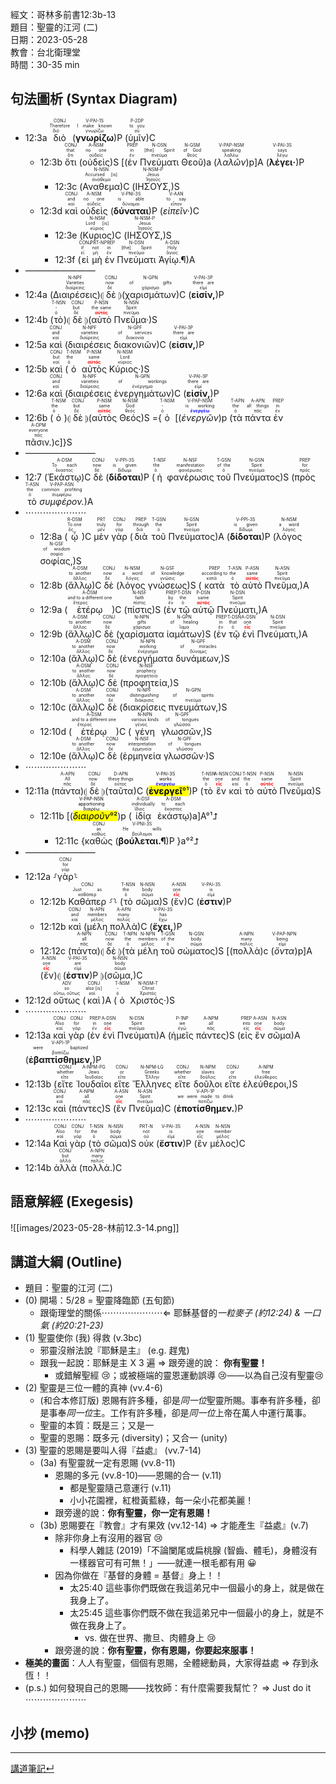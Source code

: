 經文：哥林多前書12:3b-13  
題目：聖靈的江河 (二)  
日期：2023-05-28  
教會：台北衛理堂  
時間：30-35 min  

## 句法圖析 (Syntax Diagram)

- 12:3a <RUBY><ruby><ruby>διὸ<rt>διό</rt></ruby><rt>Therefore</rt></ruby><rt>CONJ</rt></RUBY> (<RUBY><ruby><ruby><strong>γνωρίζω</strong><rt>γνωρίζω</rt></ruby><rt>I make known</rt></ruby><rt>V-PAI-1S</rt></RUBY>)P (<RUBY><ruby><ruby>ὑμῖν<rt>σύ</rt></ruby><rt>to you</rt></ruby><rt>P-2DP</rt></RUBY>)C
	- 12:3b <RUBY><ruby><ruby>ὅτι<rt>ὅτι</rt></ruby><rt>that</rt></ruby><rt>CONJ</rt></RUBY> (<RUBY><ruby><ruby>οὐδεὶς<rt>οὐδείς</rt></ruby><rt>no one</rt></ruby><rt>A-NSM</rt></RUBY>)S [(<RUBY><ruby><ruby>ἐν<rt>ἐν</rt></ruby><rt>in</rt></ruby><rt>PREP</rt></RUBY> <RUBY><ruby><ruby>Πνεύματι<rt>πνεῦμα</rt></ruby><rt>[the] Spirit</rt></ruby><rt>N-DSN</rt></RUBY> <RUBY><ruby><ruby>Θεοῦ<rt>θεός</rt></ruby><rt>of God</rt></ruby><rt>N-GSM</rt></RUBY>)a (<RUBY><ruby><ruby><em>λαλῶν</em><rt>λαλέω</rt></ruby><rt>speaking</rt></ruby><rt>V-PAP-NSM</rt></RUBY>)p]A (<RUBY><ruby><ruby><strong>λέγει·</strong><rt>λέγω</rt></ruby><rt>says</rt></ruby><rt>V-PAI-3S</rt></RUBY>)P 
		- 12:3c (<RUBY><ruby><ruby>Αναθεμα<rt>ἀνάθεμα</rt></ruby><rt>Accursed [is]</rt></ruby><rt>N-NSN</rt></RUBY>)C (<RUBY><ruby><ruby>ΙΗΣΟΥΣ,<rt>Ἰησοῦς</rt></ruby><rt>Jesus</rt></ruby><rt>N-NSM-P</rt></RUBY>)S
	- 12:3d <RUBY><ruby><ruby>καὶ<rt>καί</rt></ruby><rt>and</rt></ruby><rt>CONJ</rt></RUBY> <RUBY><ruby><ruby>οὐδεὶς<rt>οὐδείς</rt></ruby><rt>no one</rt></ruby><rt>A-NSM</rt></RUBY> (<RUBY><ruby><ruby><strong>δύναται</strong><rt>δύναμαι</rt></ruby><rt>is able</rt></ruby><rt>V-PNI-3S</rt></RUBY>)P (<RUBY><ruby><ruby><em>εἰπεῖν·</em><rt>εἶπον</rt></ruby><rt>to say</rt></ruby><rt>V-AAN</rt></RUBY>)C 
		- 12:3e (<RUBY><ruby><ruby>Κυριος<rt>κύριος</rt></ruby><rt>Lord [is]</rt></ruby><rt>N-NSM</rt></RUBY>)C (<RUBY><ruby><ruby>ΙΗΣΟΥΣ,<rt>Ἰησοῦς</rt></ruby><rt>Jesus</rt></ruby><rt>N-NSM-P</rt></RUBY>)S
		- 12:3f (<RUBY><ruby><ruby>εἰ<rt>εἰ</rt></ruby><rt>if</rt></ruby><rt>CONJ</rt></RUBY> <RUBY><ruby><ruby>μὴ<rt>μή</rt></ruby><rt>not</rt></ruby><rt>PRT-N</rt></RUBY> <RUBY><ruby><ruby>ἐν<rt>ἐν</rt></ruby><rt>in</rt></ruby><rt>PREP</rt></RUBY> <RUBY><ruby><ruby>Πνεύματι<rt>πνεῦμα</rt></ruby><rt>[the] Spirit</rt></ruby><rt>N-DSN</rt></RUBY> <RUBY><ruby><ruby>Ἁγίῳ.¶<rt>ἅγιος</rt></ruby><rt>Holy</rt></ruby><rt>A-DSN</rt></RUBY>)A 
- ————————
- 12:4a (<RUBY><ruby><ruby>Διαιρέσεις<rt>διαίρεσις</rt></ruby><rt>Varieties</rt></ruby><rt>N-NPF</rt></RUBY>)⦇ <RUBY><ruby><ruby>δὲ<rt>δέ</rt></ruby><rt>now</rt></ruby><rt>CONJ</rt></RUBY> ⦈(<RUBY><ruby><ruby>χαρισμάτων<rt>χάρισμα</rt></ruby><rt>of gifts</rt></ruby><rt>N-GPN</rt></RUBY>)C (<RUBY><ruby><ruby><strong>εἰσίν,</strong><rt>εἰμί</rt></ruby><rt>there are</rt></ruby><rt>V-PAI-3P</rt></RUBY>)P
- 12:4b (<RUBY><ruby><ruby>τὸ<rt>ὁ</rt></ruby><rt>-</rt></ruby><rt>T-NSN</rt></RUBY>)⦇ <RUBY><ruby><ruby>δὲ<rt>δέ</rt></ruby><rt>but</rt></ruby><rt>CONJ</rt></RUBY> ⦈(<RUBY><ruby><ruby>αὐτὸ<rt><strong><font color='red'>αὐτός</font></strong></rt></ruby><rt>the same</rt></ruby><rt>P-NSN</rt></RUBY> <RUBY><ruby><ruby>Πνεῦμα·<rt>πνεῦμα</rt></ruby><rt>Spirit</rt></ruby><rt>N-NSN</rt></RUBY>)S
- 12:5a <RUBY><ruby><ruby>καὶ<rt>καί</rt></ruby><rt>and</rt></ruby><rt>CONJ</rt></RUBY> (<RUBY><ruby><ruby>διαιρέσεις<rt>διαίρεσις</rt></ruby><rt>varieties</rt></ruby><rt>N-NPF</rt></RUBY> <RUBY><ruby><ruby>διακονιῶν<rt>διακονία</rt></ruby><rt>of services</rt></ruby><rt>N-GPF</rt></RUBY>)C (<RUBY><ruby><ruby><strong>εἰσιν,</strong><rt>εἰμί</rt></ruby><rt>there are</rt></ruby><rt>V-PAI-3P</rt></RUBY>)P
- 12:5b <RUBY><ruby><ruby>καὶ<rt>καί</rt></ruby><rt>but</rt></ruby><rt>CONJ</rt></RUBY> (<RUBY><ruby><ruby>ὁ<rt>ὁ</rt></ruby><rt>the</rt></ruby><rt>T-NSM</rt></RUBY> <RUBY><ruby><ruby>αὐτὸς<rt><strong><font color='red'>αὐτός</font></strong></rt></ruby><rt>same</rt></ruby><rt>P-NSM</rt></RUBY> <RUBY><ruby><ruby>Κύριος·<rt>κύριος</rt></ruby><rt>Lord</rt></ruby><rt>N-NSM</rt></RUBY>)S
- 12:6a <RUBY><ruby><ruby>καὶ<rt>καί</rt></ruby><rt>and</rt></ruby><rt>CONJ</rt></RUBY> (<RUBY><ruby><ruby>διαιρέσεις<rt>διαίρεσις</rt></ruby><rt>varieties</rt></ruby><rt>N-NPF</rt></RUBY> <RUBY><ruby><ruby>ἐνεργημάτων<rt>ἐνέργημα</rt></ruby><rt>of workings</rt></ruby><rt>N-GPN</rt></RUBY>)C (<RUBY><ruby><ruby><strong>εἰσίν,</strong><rt>εἰμί</rt></ruby><rt>there are</rt></ruby><rt>V-PAI-3P</rt></RUBY>)P 
- 12:6b (<RUBY><ruby><ruby>ὁ<rt>ὁ</rt></ruby><rt>the</rt></ruby><rt>T-NSM</rt></RUBY>)⦇ <RUBY><ruby><ruby>δὲ<rt>δέ</rt></ruby><rt>but</rt></ruby><rt>CONJ</rt></RUBY> ⦈(<RUBY><ruby><ruby>αὐτὸς<rt><strong><font color='red'>αὐτός</font></strong></rt></ruby><rt>same</rt></ruby><rt>P-NSM</rt></RUBY> <RUBY><ruby><ruby>Θεός<rt>θεός</rt></ruby><rt>God</rt></ruby><rt>N-NSM</rt></RUBY>)S ={<RUBY><ruby><ruby>ὁ<rt>ὁ</rt></ruby><rt>-</rt></ruby><rt>T-NSM</rt></RUBY> [(<RUBY><ruby><ruby><em>ἐνεργῶν</em><rt><strong><font color='blue'>ἐνεργέω</font></strong></rt></ruby><rt>is working</rt></ruby><rt>V-PAP-NSM</rt></RUBY>)p (<RUBY><ruby><ruby>τὰ<rt>ὁ</rt></ruby><rt>the</rt></ruby><rt>T-APN</rt></RUBY> <RUBY><ruby><ruby>πάντα<rt>πᾶς</rt></ruby><rt>all things</rt></ruby><rt>A-APN</rt></RUBY> <RUBY><ruby><ruby>ἐν<rt>ἐν</rt></ruby><rt>in</rt></ruby><rt>PREP</rt></RUBY> <RUBY><ruby><ruby>πᾶσιν.<rt>πᾶς</rt></ruby><rt>everyone</rt></ruby><rt>A-DPM</rt></RUBY>)c]}S 
- ————————
- 12:7 (<RUBY><ruby><ruby>Ἑκάστῳ<rt>ἕκαστος</rt></ruby><rt>To each</rt></ruby><rt>A-DSM</rt></RUBY>)C <RUBY><ruby><ruby>δὲ<rt>δέ</rt></ruby><rt>now</rt></ruby><rt>CONJ</rt></RUBY> (<RUBY><ruby><ruby><strong>δίδοται</strong><rt>δίδωμι</rt></ruby><rt>is given</rt></ruby><rt>V-PPI-3S</rt></RUBY>)P (<RUBY><ruby><ruby>ἡ<rt>ὁ</rt></ruby><rt>the</rt></ruby><rt>T-NSF</rt></RUBY> <RUBY><ruby><ruby>φανέρωσις<rt>φανέρωσις</rt></ruby><rt>manifestation</rt></ruby><rt>N-NSF</rt></RUBY> <RUBY><ruby><ruby>τοῦ<rt>ὁ</rt></ruby><rt>of the</rt></ruby><rt>T-GSN</rt></RUBY> <RUBY><ruby><ruby>Πνεύματος<rt>πνεῦμα</rt></ruby><rt>Spirit</rt></ruby><rt>N-GSN</rt></RUBY>)S (<RUBY><ruby><ruby>πρὸς<rt>πρός</rt></ruby><rt>for</rt></ruby><rt>PREP</rt></RUBY> <RUBY><ruby><ruby>τὸ<rt>ὁ</rt></ruby><rt>the</rt></ruby><rt>T-ASN</rt></RUBY> <RUBY><ruby><ruby><em>συμφέρον.</em><rt>συμφέρω</rt></ruby><rt>common profiting</rt></ruby><rt>V-PAP-ASN</rt></RUBY>)A
- ⋯⋯⋯⋯⋯⋯⋯
	- 12:8a (<RUBY><ruby><ruby>ᾧ<rt>ὅς</rt></ruby><rt>To one</rt></ruby><rt>R-DSM</rt></RUBY>)C <RUBY><ruby><ruby>μὲν<rt>μέν</rt></ruby><rt>truly</rt></ruby><rt>PRT</rt></RUBY> <RUBY><ruby><ruby>γὰρ<rt>γάρ</rt></ruby><rt>for</rt></ruby><rt>CONJ</rt></RUBY> (<RUBY><ruby><ruby>διὰ<rt>διά</rt></ruby><rt>through</rt></ruby><rt>PREP</rt></RUBY> <RUBY><ruby><ruby>τοῦ<rt>ὁ</rt></ruby><rt>the</rt></ruby><rt>T-GSN</rt></RUBY> <RUBY><ruby><ruby>Πνεύματος<rt>πνεῦμα</rt></ruby><rt>Spirit</rt></ruby><rt>N-GSN</rt></RUBY>)A (<RUBY><ruby><ruby><strong>δίδοται</strong><rt>δίδωμι</rt></ruby><rt>is given</rt></ruby><rt>V-PPI-3S</rt></RUBY>)P (<RUBY><ruby><ruby>λόγος<rt>λόγος</rt></ruby><rt>a word</rt></ruby><rt>N-NSM</rt></RUBY> <RUBY><ruby><ruby>σοφίας,<rt>σοφία</rt></ruby><rt>of wisdom</rt></ruby><rt>N-GSF</rt></RUBY>)S 
	- 12:8b (<RUBY><ruby><ruby>ἄλλῳ<rt>ἄλλος</rt></ruby><rt>to another</rt></ruby><rt>A-DSM</rt></RUBY>)C <RUBY><ruby><ruby>δὲ<rt>δέ</rt></ruby><rt>now</rt></ruby><rt>CONJ</rt></RUBY> (<RUBY><ruby><ruby>λόγος<rt>λόγος</rt></ruby><rt>a word</rt></ruby><rt>N-NSM</rt></RUBY> <RUBY><ruby><ruby>γνώσεως<rt>γνῶσις</rt></ruby><rt>of knowledge</rt></ruby><rt>N-GSF</rt></RUBY>)S (<RUBY><ruby><ruby>κατὰ<rt>κατά</rt></ruby><rt>according to</rt></ruby><rt>PREP</rt></RUBY> <RUBY><ruby><ruby>τὸ<rt>ὁ</rt></ruby><rt>the</rt></ruby><rt>T-ASN</rt></RUBY> <RUBY><ruby><ruby>αὐτὸ<rt><strong><font color='red'>αὐτός</font></strong></rt></ruby><rt>same</rt></ruby><rt>P-ASN</rt></RUBY> <RUBY><ruby><ruby>Πνεῦμα,<rt>πνεῦμα</rt></ruby><rt>Spirit</rt></ruby><rt>N-ASN</rt></RUBY>)A 
	- 12:9a (<RUBY><ruby><ruby>ἑτέρῳ<rt>ἕτερος</rt></ruby><rt>and to a different one</rt></ruby><rt>A-DSM</rt></RUBY>)C (<RUBY><ruby><ruby>πίστις<rt>πίστις</rt></ruby><rt>faith</rt></ruby><rt>N-NSF</rt></RUBY>)S (<RUBY><ruby><ruby>ἐν<rt>ἐν</rt></ruby><rt>by</rt></ruby><rt>PREP</rt></RUBY> <RUBY><ruby><ruby>τῷ<rt>ὁ</rt></ruby><rt>the</rt></ruby><rt>T-DSN</rt></RUBY> <RUBY><ruby><ruby>αὐτῷ<rt><strong><font color='red'>αὐτός</font></strong></rt></ruby><rt>same</rt></ruby><rt>P-DSN</rt></RUBY> <RUBY><ruby><ruby>Πνεύματι,<rt>πνεῦμα</rt></ruby><rt>Spirit</rt></ruby><rt>N-DSN</rt></RUBY>)A 
	- 12:9b (<RUBY><ruby><ruby>ἄλλῳ<rt>ἄλλος</rt></ruby><rt>to another</rt></ruby><rt>A-DSM</rt></RUBY>)C <RUBY><ruby><ruby>δὲ<rt>δέ</rt></ruby><rt>now</rt></ruby><rt>CONJ</rt></RUBY> (<RUBY><ruby><ruby>χαρίσματα<rt>χάρισμα</rt></ruby><rt>gifts</rt></ruby><rt>N-NPN</rt></RUBY> <RUBY><ruby><ruby>ἰαμάτων<rt>ἴαμα</rt></ruby><rt>of healing</rt></ruby><rt>N-GPN</rt></RUBY>)S (<RUBY><ruby><ruby>ἐν<rt>ἐν</rt></ruby><rt>in</rt></ruby><rt>PREP</rt></RUBY> <RUBY><ruby><ruby>τῷ<rt>ὁ</rt></ruby><rt>that</rt></ruby><rt>T-DSN</rt></RUBY> <RUBY><ruby><ruby>ἑνὶ<rt><strong><font color='red'>εἷς</font></strong></rt></ruby><rt>one</rt></ruby><rt>A-DSN</rt></RUBY> <RUBY><ruby><ruby>Πνεύματι,<rt>πνεῦμα</rt></ruby><rt>Spirit</rt></ruby><rt>N-DSN</rt></RUBY>)A
	- 12:10a (<RUBY><ruby><ruby>ἄλλῳ<rt>ἄλλος</rt></ruby><rt>to another</rt></ruby><rt>A-DSM</rt></RUBY>)C <RUBY><ruby><ruby>δὲ<rt>δέ</rt></ruby><rt>now</rt></ruby><rt>CONJ</rt></RUBY> (<RUBY><ruby><ruby>ἐνεργήματα<rt>ἐνέργημα</rt></ruby><rt>working</rt></ruby><rt>N-NPN</rt></RUBY> <RUBY><ruby><ruby>δυνάμεων,<rt>δύναμις</rt></ruby><rt>of miracles</rt></ruby><rt>N-GPF</rt></RUBY>)S 
	- 12:10b (<RUBY><ruby><ruby>ἄλλῳ<rt>ἄλλος</rt></ruby><rt>to another</rt></ruby><rt>A-DSM</rt></RUBY>)C <RUBY><ruby><ruby>δὲ<rt>δέ</rt></ruby><rt>now</rt></ruby><rt>CONJ</rt></RUBY> (<RUBY><ruby><ruby>προφητεία,<rt>προφητεία</rt></ruby><rt>prophecy</rt></ruby><rt>N-NSF</rt></RUBY>)S 
	- 12:10c (<RUBY><ruby><ruby>ἄλλῳ<rt>ἄλλος</rt></ruby><rt>to another</rt></ruby><rt>A-DSM</rt></RUBY>)C <RUBY><ruby><ruby>δὲ<rt>δέ</rt></ruby><rt>now</rt></ruby><rt>CONJ</rt></RUBY> (<RUBY><ruby><ruby>διακρίσεις<rt>διάκρισις</rt></ruby><rt>distinguishing</rt></ruby><rt>N-NPF</rt></RUBY> <RUBY><ruby><ruby>πνευμάτων,<rt>πνεῦμα</rt></ruby><rt>of spirits</rt></ruby><rt>N-GPN</rt></RUBY>)S 
	- 12:10d (<RUBY><ruby><ruby>ἑτέρῳ<rt>ἕτερος</rt></ruby><rt>and to a different one</rt></ruby><rt>A-DSM</rt></RUBY>)C (<RUBY><ruby><ruby>γένη<rt>γένος</rt></ruby><rt>various kinds</rt></ruby><rt>N-NPN</rt></RUBY> <RUBY><ruby><ruby>γλωσσῶν,<rt>γλῶσσα</rt></ruby><rt>of tongues</rt></ruby><rt>N-GPF</rt></RUBY>)S 
	- 12:10e (<RUBY><ruby><ruby>ἄλλῳ<rt>ἄλλος</rt></ruby><rt>to another</rt></ruby><rt>A-DSM</rt></RUBY>)C  <RUBY><ruby><ruby>δὲ<rt>δέ</rt></ruby><rt>now</rt></ruby><rt>CONJ</rt></RUBY> (<RUBY><ruby><ruby>ἑρμηνεία<rt>ἑρμηνεία</rt></ruby><rt>interpretation</rt></ruby><rt>N-NSF</rt></RUBY> <RUBY><ruby><ruby>γλωσσῶν·<rt>γλῶσσα</rt></ruby><rt>of tongues</rt></ruby><rt>N-GPF</rt></RUBY>)S 
- ⋯⋯⋯⋯⋯⋯⋯
- 12:11a (<RUBY><ruby><ruby>πάντα<rt>πᾶς</rt></ruby><rt>All</rt></ruby><rt>A-APN</rt></RUBY>)⦇ <RUBY><ruby><ruby>δὲ<rt>δέ</rt></ruby><rt>now</rt></ruby><rt>CONJ</rt></RUBY> ⦈(<RUBY><ruby><ruby>ταῦτα<rt>οὗτος</rt></ruby><rt>these things</rt></ruby><rt>D-APN</rt></RUBY>)C (<mark><RUBY><ruby><ruby><strong>ἐνεργεῖ</strong><rt><strong><font color='blue'>ἐνεργέω</font></strong></rt></ruby><rt>works</rt></ruby><rt>V-PAI-3S</rt></RUBY>°¹</mark>)P (<RUBY><ruby><ruby>τὸ<rt>ὁ</rt></ruby><rt>the</rt></ruby><rt>T-NSN</rt></RUBY> <RUBY><ruby><ruby>ἓν<rt><strong><font color='red'>εἷς</font></strong></rt></ruby><rt>one</rt></ruby><rt>A-NSN</rt></RUBY> <RUBY><ruby><ruby>καὶ<rt>καί</rt></ruby><rt>and</rt></ruby><rt>CONJ</rt></RUBY> <RUBY><ruby><ruby>τὸ<rt>ὁ</rt></ruby><rt>the</rt></ruby><rt>T-NSN</rt></RUBY> <RUBY><ruby><ruby>αὐτὸ<rt><strong><font color='red'>αὐτός</font></strong></rt></ruby><rt>same</rt></ruby><rt>P-NSN</rt></RUBY> <RUBY><ruby><ruby>Πνεῦμα<rt>πνεῦμα</rt></ruby><rt>Spirit</rt></ruby><rt>N-NSN</rt></RUBY>)S 
	- 12:11b [(<mark><RUBY><ruby><ruby><em>διαιροῦν</em><rt>διαιρέω</rt></ruby><rt>apportioning</rt></ruby><rt>V-PAP-NSN</rt></RUBY>°²</mark>)p (<RUBY><ruby><ruby>ἰδίᾳ<rt>ἴδιος</rt></ruby><rt>individually</rt></ruby><rt>A-DSF</rt></RUBY> <RUBY><ruby><ruby>ἑκάστῳ<rt>ἕκαστος</rt></ruby><rt>to each</rt></ruby><rt>A-DSM</rt></RUBY>)a]A°¹⮥
		- 12:11c {<RUBY><ruby><ruby>καθὼς<rt>καθώς</rt></ruby><rt>as</rt></ruby><rt>CONJ</rt></RUBY> (<RUBY><ruby><ruby><strong>βούλεται.¶</strong><rt>βούλομαι</rt></ruby><rt>He wills</rt></ruby><rt>V-PNI-3S</rt></RUBY>)P }a°²⮥
- ————————
- 12:12a ⸉<RUBY><ruby><ruby>γὰρ<rt>γάρ</rt></ruby><rt>for</rt></ruby><rt>CONJ</rt></RUBY>⸊
	- 12:12b <RUBY><ruby><ruby>Καθάπερ<rt>καθάπερ</rt></ruby><rt>Just as</rt></ruby><rt>CONJ</rt></RUBY> ⸉⸊ (<RUBY><ruby><ruby>τὸ<rt>ὁ</rt></ruby><rt>the</rt></ruby><rt>T-NSN</rt></RUBY> <RUBY><ruby><ruby>σῶμα<rt>σῶμα</rt></ruby><rt>body</rt></ruby><rt>N-NSN</rt></RUBY>)S (<RUBY><ruby><ruby>ἕν<rt><strong><font color='red'>εἷς</font></strong></rt></ruby><rt>one</rt></ruby><rt>A-NSN</rt></RUBY>)C (<RUBY><ruby><ruby><strong>ἐστιν</strong><rt>εἰμί</rt></ruby><rt>is</rt></ruby><rt>V-PAI-3S</rt></RUBY>)P
	- 12:12b <RUBY><ruby><ruby>καὶ<rt>καί</rt></ruby><rt>and</rt></ruby><rt>CONJ</rt></RUBY> (<RUBY><ruby><ruby>μέλη<rt>μέλος</rt></ruby><rt>members</rt></ruby><rt>N-APN</rt></RUBY> <RUBY><ruby><ruby>πολλὰ<rt>πολύς</rt></ruby><rt>many</rt></ruby><rt>A-APN</rt></RUBY>)C (<RUBY><ruby><ruby><strong>ἔχει,</strong><rt>ἔχω</rt></ruby><rt>has</rt></ruby><rt>V-PAI-3S</rt></RUBY>)P 
	- 12:12c (<RUBY><ruby><ruby>πάντα<rt>πᾶς</rt></ruby><rt>all</rt></ruby><rt>A-NPN</rt></RUBY>)⦇ <RUBY><ruby><ruby>δὲ<rt>δέ</rt></ruby><rt>now</rt></ruby><rt>CONJ</rt></RUBY> ⦈(<RUBY><ruby><ruby>τὰ<rt>ὁ</rt></ruby><rt>the</rt></ruby><rt>T-NPN</rt></RUBY> <RUBY><ruby><ruby>μέλη<rt>μέλος</rt></ruby><rt>members</rt></ruby><rt>N-NPN</rt></RUBY> <RUBY><ruby><ruby>τοῦ<rt>ὁ</rt></ruby><rt>of the</rt></ruby><rt>T-GSN</rt></RUBY> <RUBY><ruby><ruby>σώματος<rt>σῶμα</rt></ruby><rt>body</rt></ruby><rt>N-GSN</rt></RUBY>)S [(<RUBY><ruby><ruby>πολλὰ<rt>πολύς</rt></ruby><rt>many</rt></ruby><rt>A-NPN</rt></RUBY>)c (<RUBY><ruby><ruby><em>ὄντα</em><rt>εἰμί</rt></ruby><rt>being</rt></ruby><rt>V-PAP-NPN</rt></RUBY>)p]A (<RUBY><ruby><ruby>ἕν<rt><strong><font color='red'>εἷς</font></strong></rt></ruby><rt>one</rt></ruby><rt>A-NSN</rt></RUBY>)⦇ (<RUBY><ruby><ruby><strong>ἐστιν</strong><rt>εἰμί</rt></ruby><rt>are</rt></ruby><rt>V-PAI-3S</rt></RUBY>)P ⦈(<RUBY><ruby><ruby>σῶμα,<rt>σῶμα</rt></ruby><rt>body</rt></ruby><rt>N-NSN</rt></RUBY>)C 
- 12:12d <RUBY><ruby><ruby>οὕτως<rt>οὕτω, οὕτως</rt></ruby><rt>so</rt></ruby><rt>ADV</rt></RUBY> (<RUBY><ruby><ruby>καὶ<rt>καί</rt></ruby><rt>also [is]</rt></ruby><rt>CONJ</rt></RUBY>)A (<RUBY><ruby><ruby>ὁ<rt>ὁ</rt></ruby><rt>-</rt></ruby><rt>T-NSM</rt></RUBY> <RUBY><ruby><ruby>Χριστός·<rt>Χριστός</rt></ruby><rt>Christ</rt></ruby><rt>N-NSM-T</rt></RUBY>)S 
- ⋯⋯⋯⋯⋯⋯⋯
- 12:13a <RUBY><ruby><ruby>καὶ<rt>καί</rt></ruby><rt>Also</rt></ruby><rt>CONJ</rt></RUBY> <RUBY><ruby><ruby>γὰρ<rt>γάρ</rt></ruby><rt>for</rt></ruby><rt>CONJ</rt></RUBY> (<RUBY><ruby><ruby>ἐν<rt>ἐν</rt></ruby><rt>in</rt></ruby><rt>PREP</rt></RUBY> <RUBY><ruby><ruby>ἑνὶ<rt><strong><font color='red'>εἷς</font></strong></rt></ruby><rt>one</rt></ruby><rt>A-DSN</rt></RUBY> <RUBY><ruby><ruby>Πνεύματι<rt>πνεῦμα</rt></ruby><rt>Spirit</rt></ruby><rt>N-DSN</rt></RUBY>)A (<RUBY><ruby><ruby>ἡμεῖς<rt>ἐγώ</rt></ruby><rt>we</rt></ruby><rt>P-1NP</rt></RUBY> <RUBY><ruby><ruby>πάντες<rt>πᾶς</rt></ruby><rt>all</rt></ruby><rt>A-NPM</rt></RUBY>)S (<RUBY><ruby><ruby>εἰς<rt>εἰς</rt></ruby><rt>into</rt></ruby><rt>PREP</rt></RUBY> <RUBY><ruby><ruby>ἓν<rt><strong><font color='red'>εἷς</font></strong></rt></ruby><rt>one</rt></ruby><rt>A-ASN</rt></RUBY> <RUBY><ruby><ruby>σῶμα<rt>σῶμα</rt></ruby><rt>body</rt></ruby><rt>N-ASN</rt></RUBY>)A (<RUBY><ruby><ruby><strong>ἐβαπτίσθημεν,</strong><rt>βαπτίζω</rt></ruby><rt>were baptized</rt></ruby><rt>V-API-1P</rt></RUBY>)P
- 12:13b (<RUBY><ruby><ruby>εἴτε<rt>εἴτε</rt></ruby><rt>whether</rt></ruby><rt>CONJ</rt></RUBY> <RUBY><ruby><ruby>Ἰουδαῖοι<rt>Ἰουδαῖος</rt></ruby><rt>Jews</rt></ruby><rt>A-NPM-PG</rt></RUBY> <RUBY><ruby><ruby>εἴτε<rt>εἴτε</rt></ruby><rt>or</rt></ruby><rt>CONJ</rt></RUBY> <RUBY><ruby><ruby>Ἕλληνες<rt>Ἕλλην</rt></ruby><rt>Greeks</rt></ruby><rt>N-NPM-LG</rt></RUBY> <RUBY><ruby><ruby>εἴτε<rt>εἴτε</rt></ruby><rt>whether</rt></ruby><rt>CONJ</rt></RUBY> <RUBY><ruby><ruby>δοῦλοι<rt>δοῦλος</rt></ruby><rt>slaves</rt></ruby><rt>N-NPM</rt></RUBY> <RUBY><ruby><ruby>εἴτε<rt>εἴτε</rt></ruby><rt>or</rt></ruby><rt>CONJ</rt></RUBY> <RUBY><ruby><ruby>ἐλεύθεροι,<rt>ἐλεύθερος</rt></ruby><rt>free</rt></ruby><rt>A-NPM</rt></RUBY>)S
- 12:13c <RUBY><ruby><ruby>καὶ<rt>καί</rt></ruby><rt>and</rt></ruby><rt>CONJ</rt></RUBY> (<RUBY><ruby><ruby>πάντες<rt>πᾶς</rt></ruby><rt>all</rt></ruby><rt>A-NPM</rt></RUBY>)S (<RUBY><ruby><ruby>ἓν<rt><strong><font color='red'>εἷς</font></strong></rt></ruby><rt>one</rt></ruby><rt>A-ASN</rt></RUBY> <RUBY><ruby><ruby>Πνεῦμα<rt>πνεῦμα</rt></ruby><rt>Spirit</rt></ruby><rt>N-ASN</rt></RUBY>)C (<RUBY><ruby><ruby><strong>ἐποτίσθημεν.</strong><rt>ποτίζω</rt></ruby><rt>we were made to drink</rt></ruby><rt>V-API-1P</rt></RUBY>)P 
- ⋯⋯⋯⋯⋯⋯⋯
- 12:14a <RUBY><ruby><ruby>Καὶ<rt>καί</rt></ruby><rt>Also</rt></ruby><rt>CONJ</rt></RUBY> <RUBY><ruby><ruby>γὰρ<rt>γάρ</rt></ruby><rt>for</rt></ruby><rt>CONJ</rt></RUBY> (<RUBY><ruby><ruby>τὸ<rt>ὁ</rt></ruby><rt>the</rt></ruby><rt>T-NSN</rt></RUBY> <RUBY><ruby><ruby>σῶμα<rt>σῶμα</rt></ruby><rt>body</rt></ruby><rt>N-NSN</rt></RUBY>)S <RUBY><ruby><ruby>οὐκ<rt>οὐ</rt></ruby><rt>not</rt></ruby><rt>PRT-N</rt></RUBY> (<RUBY><ruby><ruby><strong>ἔστιν</strong><rt>εἰμί</rt></ruby><rt>is</rt></ruby><rt>V-PAI-3S</rt></RUBY>)P (<RUBY><ruby><ruby>ἓν<rt>εἷς</rt></ruby><rt>one</rt></ruby><rt>A-NSN</rt></RUBY> <RUBY><ruby><ruby>μέλος<rt>μέλος</rt></ruby><rt>member</rt></ruby><rt>N-NSN</rt></RUBY>)C 
- 12:14b <RUBY><ruby><ruby>ἀλλὰ<rt>ἀλλά</rt></ruby><rt>but</rt></ruby><rt>CONJ</rt></RUBY> (<RUBY><ruby><ruby>πολλά.<rt>πολύς</rt></ruby><rt>many</rt></ruby><rt>A-NPN</rt></RUBY>)C

## 語意解經 (Exegesis)

![[images/2023-05-28-林前12.3-14.png]]


## 講道大綱 (Outline)

- 題目：聖靈的江河 (二)
- (0) 開場：5/28 = 聖靈降臨節 (五旬節)
	- 跟衛理堂的關係⋯⋯⋯⋯⋯⋯⋯⇐ 耶穌基督的*一粒麥子 (約12:24) & 一口氣 (約20:21-23)*
- (1) 聖靈使你 (我) 得救 (v.3bc)
	- 邪靈沒辦法說『耶穌是主』 (e.g. 趕鬼)
	- 跟我一起說：耶穌是主 X 3 遍 ⇒ 跟旁邊的說： **你有聖靈！**
		- 或錯解聖經 😢；或被極端的靈恩運動誤導 😢——以為自己沒有聖靈😢
- (2) 聖靈是三位一體的真神 (vv.4-6)
	- (和合本修訂版) 恩賜有許多種，卻是*同一位*聖靈所賜。事奉有許多種，卻是事奉*同一位*主。工作有許多種，卻是*同一位*上帝在萬人中運行萬事。
	- 聖靈的本質：既是三；又是一
	- 聖靈的恩賜：既多元 (diversity)；又合一 (unity)
- (3) 聖靈的恩賜是要叫人得『益處』 (vv.7-14)
	- (3a) 有聖靈就一定有恩賜 (vv.8-11)
		- 恩賜的多元 (vv.8-10)——恩賜的合一 (v.11)
			- 都是聖靈隨己意運行 (v.11)
			- 小小花園裡，紅橙黃藍綠，每一朵小花都美麗！
		- 跟旁邊的說：**你有聖靈，你一定有恩賜！**
	- (3b) 恩賜要在『教會』才有果效 (vv.12-14) ⇒ 才能產生『益處』(v.7)
		- 除非你身上有沒用的器官 😢
			- 科學人雜誌 (2019)「不論闌尾或扁桃腺 (智齒、體毛)，身體沒有一樣器官可有可無！」——就連一根毛都有用 😀
		- 因為你做在『基督的身體 = 基督』身上！！
			- 太25:40 這些事你們既做在我這弟兄中一個最小的身上，就是做在我身上了。
			- 太25:45 這些事你們既不做在我這弟兄中一個最小的身上，就是不做在我身上了。
				- vs. 做在世界、撒旦、肉體身上 😢
		- 跟旁邊的說：**你有聖靈，你有恩賜，你要起來服事！**
- **極美的畫面**：人人有聖靈，個個有恩賜，全體總動員，大家得益處 ⇒ 存到永恆！！
- (p.s.) 如何發現自己的恩賜——找牧師：有什麼需要我幫忙？ ⇒ Just do it ⋯⋯⋯⋯⋯⋯⋯



## 小抄 (memo)



---


[講道筆記↵](README.md)


